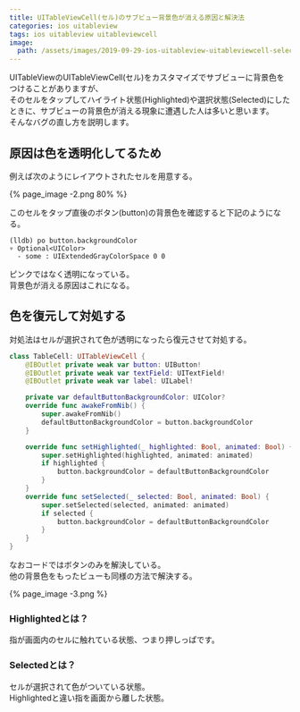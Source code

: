 ```yaml
---
title: UITableViewCell(セル)のサブビュー背景色が消える原因と解決法
categories: ios uitableview
tags: ios uitableview uitableviewcell
image:
  path: /assets/images/2019-09-29-ios-uitableview-uitableviewcell-selected-subviews-gone/2019-09-29-ios-uitableview-uitableviewcell-selected-subviews-gone-1.png
---
```

UITableViewのUITableViewCell(セル)をカスタマイズでサブビューに背景色をつけることがありますが、  
そのセルをタップしてハイライト状態(Highlighted)や選択状態(Selected)にしたときに、サブビューの背景色が消える現象に遭遇した人は多いと思います。  
そんなバグの直し方を説明します。

## 原因は色を透明化してるため
例えば次のようにレイアウトされたセルを用意する。

{% page_image -2.png 80% %}

このセルをタップ直後のボタン(button)の背景色を確認すると下記のようになる。

```
(lldb) po button.backgroundColor
▿ Optional<UIColor>
  - some : UIExtendedGrayColorSpace 0 0
```

ピンクではなく透明になっている。  
背景色が消える原因はこれになる。

## 色を復元して対処する

対処法はセルが選択されて色が透明になったら復元させて対処する。

```swift
class TableCell: UITableViewCell {
    @IBOutlet private weak var button: UIButton!
    @IBOutlet private weak var textField: UITextField!
    @IBOutlet private weak var label: UILabel!

    private var defaultButtonBackgroundColor: UIColor?
    override func awakeFromNib() {
        super.awakeFromNib()
        defaultButtonBackgroundColor = button.backgroundColor
    }

    override func setHighlighted(_ highlighted: Bool, animated: Bool) {
        super.setHighlighted(highlighted, animated: animated)
        if highlighted {
            button.backgroundColor = defaultButtonBackgroundColor
        }
    }
    override func setSelected(_ selected: Bool, animated: Bool) {
        super.setSelected(selected, animated: animated)
        if selected {
            button.backgroundColor = defaultButtonBackgroundColor
        }
    }
}
```

なおコードではボタンのみを解決している。  
他の背景色をもったビューも同様の方法で解決する。

{% page_image -3.png %}

### Highlightedとは？
指が画面内のセルに触れている状態、つまり押しっぱです。

### Selectedとは？
セルが選択されて色がついている状態。  
Highlightedと違い指を画面から離した状態。

